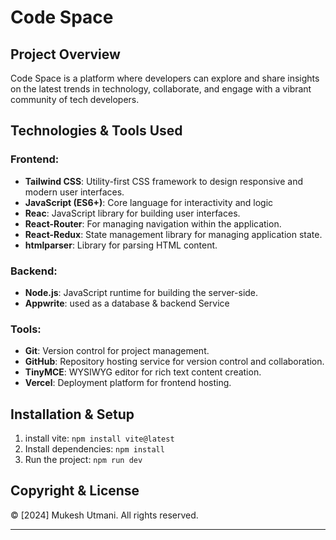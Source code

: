 # **Code Space**

## **Project Overview**
Code Space is a platform where developers can explore and share insights on the latest trends in technology, collaborate, and engage with a vibrant community of tech developers.

## **Technologies & Tools Used**

### **Frontend:**
- **Tailwind CSS**: Utility-first CSS framework to design responsive and modern user interfaces.
- **JavaScript (ES6+)**: Core language for interactivity and logic
- **Reac**: JavaScript library for building user interfaces.
- **React-Router**: For managing navigation within the application.
- **React-Redux**: State management library for managing application state.
- **htmlparser**: Library for parsing HTML content.
  

### **Backend:**
- **Node.js**: JavaScript runtime for building the server-side.
- **Appwrite**: used as a database & backend Service 

  
### **Tools:**
- **Git**: Version control for project management.
- **GitHub**: Repository hosting service for version control and collaboration.
- **TinyMCE**: WYSIWYG editor for rich text content creation.
- **Vercel**: Deployment platform for frontend hosting.
  
## **Installation & Setup**
1. install vite: `npm install vite@latest`
2. Install dependencies: `npm install`
3. Run the project: `npm run dev`

## **Copyright & License**
© [2024] Mukesh Utmani. All rights reserved.

------------------------

